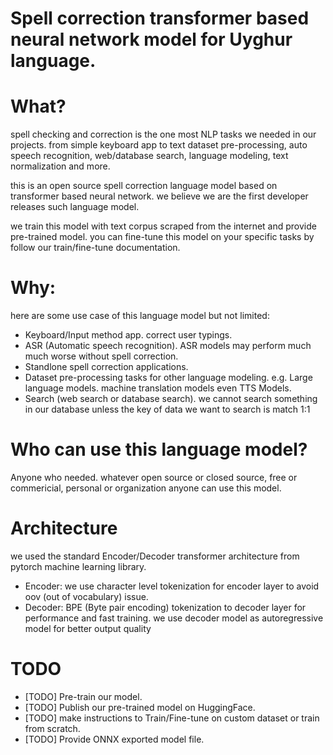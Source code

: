 # Spell correction transformer based neural network model for Uyghur language.

# What?
spell checking and correction is the one most NLP tasks we needed in our projects. from simple keyboard app to text dataset pre-processing, auto speech recognition, web/database search, language modeling, text normalization and more.

this is an open source spell correction language model based on transformer based neural network. we believe we are the first developer releases such language model.

we train this model with text corpus scraped from the internet and provide pre-trained model. you can fine-tune this model on your specific tasks by follow our train/fine-tune documentation.


# Why:
here are some use case of this language model but not limited:
- Keyboard/Input method app. correct user typings.
- ASR (Automatic speech recognition). ASR models may perform much much worse without spell correction.
- Standlone spell correction applications.
- Dataset pre-processing tasks for other language modeling. e.g. Large language models. machine translation models even TTS Models.
- Search (web search or database search). we cannot search something in our database unless the key of data we want to search is match 1:1

# Who can use this language model?

Anyone who needed. whatever open source or closed source, free or commericial, personal or organization anyone can use this model.

# Architecture
we used the standard Encoder/Decoder transformer architecture from pytorch machine learning library.

- Encoder: we use character level tokenization for encoder layer to avoid oov (out of vocabulary) issue.
- Decoder: BPE (Byte pair encoding) tokenization to decoder layer for performance and fast training. we use decoder model as autoregressive model for better output quality

# TODO
- [TODO] Pre-train our model.
- [TODO] Publish our pre-trained model on HuggingFace.
- [TODO] make instructions to Train/Fine-tune on custom dataset or train from scratch.
- [TODO] Provide ONNX exported model file.
